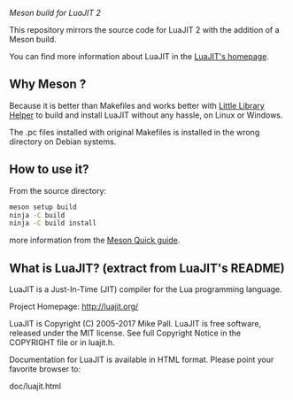 *Meson build for LuaJIT 2*

This repository mirrors the source code for LuaJIT 2 with the addition of a Meson build.

You can find more information about LuaJIT in the [LuaJIT's homepage](http://luajit.org/).

## Why Meson ?

Because it is better than Makefiles and works better with [Little Library Helper](https://github.com/franko/lhelper) to build and install LuaJIT without any hassle, on Linux or Windows.

The .pc files installed with original Makefiles is installed in the wrong directory on Debian systems.

## How to use it?

From the source directory:

```sh
meson setup build
ninja -C build
ninja -C build install
```
more information from the [Meson Quick guide](https://mesonbuild.com/Quick-guide.html).

## What is LuaJIT? (extract from LuaJIT's README)

LuaJIT is a Just-In-Time (JIT) compiler for the Lua programming language.

Project Homepage: http://luajit.org/

LuaJIT is Copyright (C) 2005-2017 Mike Pall.
LuaJIT is free software, released under the MIT license.
See full Copyright Notice in the COPYRIGHT file or in luajit.h.

Documentation for LuaJIT is available in HTML format.
Please point your favorite browser to:

 doc/luajit.html
